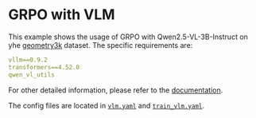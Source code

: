 # GRPO with VLM

This example shows the usage of GRPO with Qwen2.5-VL-3B-Instruct on yhe [geometry3k](https://huggingface.co/datasets/hiyouga/geometry3k) dataset.
The specific requirements are:

```yaml
vllm==0.9.2
transformers==4.52.0
qwen_vl_utils
```

For other detailed information, please refer to the [documentation](../../docs/sphinx_doc/source/tutorial/example_reasoning_basic.md).

The config files are located in [`vlm.yaml`](vlm.yaml) and [`train_vlm.yaml`](train_vlm.yaml).
